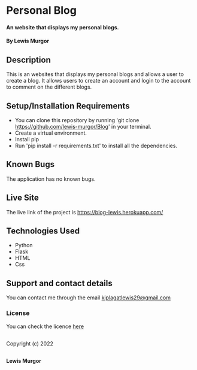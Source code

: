 # Personal Blog

#### An website that displays my personal blogs.

#### By **Lewis Murgor**


## Description
This is an websites that displays my personal blogs and allows a user to create a blog. It allows users to create an account and login to the account to comment on the different blogs.

## Setup/Installation Requirements
* You can clone this repository by running 'git clone https://github.com/lewis-murgor/Blog' in your terminal.
* Create a virtual environment.
* Install pip
* Run 'pip install -r requirements.txt' to install all the dependencies.

## Known Bugs
The application has no known bugs.

## Live Site
The live link of the project is  https://blog-lewis.herokuapp.com/

## Technologies Used
* Python
* Flask
* HTML
* Css

## Support and contact details
You can contact me through the email kiplagatlewis29@gmail.com
### License
You can check the licence [here](https://github.com/lewis-murgor/Blog/blob/master/Licence)
##
Copyright (c) 2022 
##
**Lewis Murgor**